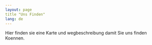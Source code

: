 ```yaml
---
layout: page
title "Uns Finden"
lang: de
---
```

Hier finden sie eine Karte und wegbeschreibung damit Sie uns finden Koennen.
